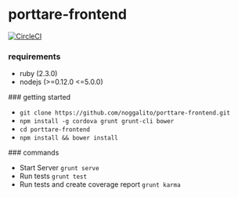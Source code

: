 # porttare-frontend

[![CircleCI](https://circleci.com/gh/noggalito/porttare-frontend/tree/master.svg?style=svg)](https://circleci.com/gh/noggalito/porttare-frontend/tree/master)

### requirements

- ruby (2.3.0)
- nodejs (>=0.12.0 <=5.0.0)

### getting started

- `git clone https://github.com/noggalito/porttare-frontend.git`
- `npm install -g cordova grunt grunt-cli bower`
- `cd porttare-frontend`
- `npm install && bower install`

### commands

- Start Server `grunt serve`
- Run tests `grunt test`
- Run tests and create coverage report `grunt karma`
